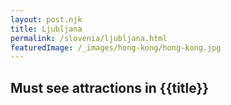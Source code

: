 ```yaml
---
layout: post.njk
title: Ljubljana
permalink: /slovenia/ljubljana.html
featuredImage: /_images/hong-kong/hong-kong.jpg
---
```

## Must see attractions in {{title}}